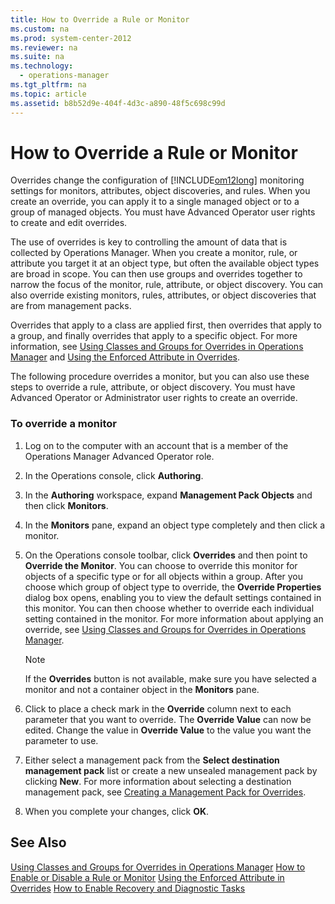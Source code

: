 ```yaml
---
title: How to Override a Rule or Monitor
ms.custom: na
ms.prod: system-center-2012
ms.reviewer: na
ms.suite: na
ms.technology: 
  - operations-manager
ms.tgt_pltfrm: na
ms.topic: article
ms.assetid: b8b52d9e-404f-4d3c-a890-48f5c698c99d
---
```

# How to Override a Rule or Monitor
Overrides change the configuration of [!INCLUDE[om12long](./Token/om12long_md.md)] monitoring settings for monitors, attributes, object discoveries, and rules. When you create an override, you can apply it to a single managed object or to a group of managed objects. You must have Advanced Operator user rights to create and edit overrides.

The use of overrides is key to controlling the amount of data that is collected by Operations Manager. When you create a monitor, rule, or attribute you target it at an object type, but often the available object types are broad in scope. You can then use groups and overrides together to narrow the focus of the monitor, rule, attribute, or object discovery. You can also override existing monitors, rules, attributes, or object discoveries that are from management packs.

Overrides that apply to a class are applied first, then overrides that apply to a group, and finally overrides that apply to a specific object. For more information, see [Using Classes and Groups for Overrides in Operations Manager](./Using-Classes-and-Groups-for-Overrides-in-Operations-Manager.md) and [Using the Enforced Attribute in Overrides](./Using-the-Enforced-Attribute-in-Overrides.md).

The following procedure overrides a monitor, but you can also use these steps to override a rule, attribute, or object discovery. You must have Advanced Operator or Administrator user rights to create an override.

### To override a monitor

1.  Log on to the computer with an account that is a member of the Operations Manager Advanced Operator role.

2.  In the Operations console, click **Authoring**.

3.  In the **Authoring** workspace, expand **Management Pack Objects** and then click **Monitors**.

4.  In the **Monitors** pane, expand an object type completely and then click a monitor.

5.  On the Operations console toolbar, click **Overrides** and then point to **Override the Monitor**. You can choose to override this monitor for objects of a specific type or for all objects within a group. After you choose which group of object type to override, the **Override Properties** dialog box opens, enabling you to view the default settings contained in this monitor. You can then choose whether to override each individual setting contained in the monitor. For more information about applying an override, see [Using Classes and Groups for Overrides in Operations Manager](./Using-Classes-and-Groups-for-Overrides-in-Operations-Manager.md).

    > [!NOTE]
    > If the **Overrides** button is not available, make sure you have selected a monitor and not a container object in the **Monitors** pane.

6.  Click to place a check mark in the **Override** column next to each parameter that you want to override. The **Override Value** can now be edited. Change the value in **Override Value** to the value you want the parameter to use.

7.  Either select a management pack from the **Select destination management pack** list or create a new unsealed management pack by clicking **New**. For more information about selecting a destination management pack, see [Creating a Management Pack for Overrides](./Creating-a-Management-Pack-for-Overrides.md).

8.  When you complete your changes, click **OK**.

## See Also
[Using Classes and Groups for Overrides in Operations Manager](./Using-Classes-and-Groups-for-Overrides-in-Operations-Manager.md)
[How to Enable or Disable a Rule or Monitor](./How-to-Enable-or-Disable-a-Rule-or-Monitor.md)
[Using the Enforced Attribute in Overrides](./Using-the-Enforced-Attribute-in-Overrides.md)
[How to Enable Recovery and Diagnostic Tasks](./How-to-Enable-Recovery-and-Diagnostic-Tasks.md)


